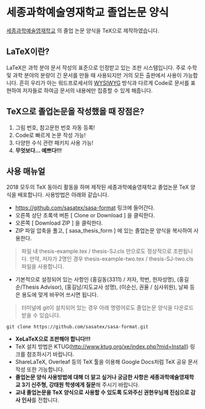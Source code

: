 # 세종과학예술영재학교 졸업논문 양식

[세종과학예술영재학교](http://sasa.hs.kr) 의 졸업 논문 양식을 TeX으로 제작하였습니다.

## LaTeX이란?

LaTeX은 과학 분야 문서 작성의 표준으로 인정받고 있는 조판 시스템입니다. 주로 수학 및 과학 분야의 분량이 긴 문서를 만들 때 사용되지만 거의 모든 출판에서 사용이 가능합니다. 흔히 우리가 아는 워드프로세서의 [WYSIWYG](https://ko.wikipedia.org/wiki/%EC%9C%84%EC%A7%80%EC%9C%84%EA%B7%B8) 방식과 다르게 Code로 문서를 표현하여 저자들로 하여금 문서의 내용에만 집중할 수 있게 해줍니다.

## TeX으로 졸업논문을 작성했을 때 장점은?

1. 그림 번호, 참고문헌 번호 자동 등록!
2. Code로 빠르게 논문 작성 가능!
3. 다양한 수식 관련 패키지 사용 가능!
4. **무엇보다… 예쁘다!!!**

## 사용 매뉴얼
2018 모두의 TeX 동아리 활동을 하며 제작된 세종과학예술영재학교 졸업논문 TeX 양식을 배포합니다.
사용방법은 아래와 같습니다.

 - https://github.com/sasatex/sasa-format 링크에 들어간다.
 - 오른쪽 상단 초록색 버튼 [ Clone or Download ] 을 클릭한다.
 - 오른쪽 [ Download ZIP ] 을 클릭한다.
 - ZIP 파일 압축을 풀고, [ sasa_thesis_form ] 에 있는 졸업논문 양식을 복사하여 사용한다.
  > 파일 내 thesis-example.tex / thesis-SJ.cls 만으로도 정상적으로 조판됩니다.
  > 만약, 저자가 2명인 경우 thesis-example-two.tex / thesis-SJ-two.cls 파일을 사용합니다.
 - 기본적으로 설정되어 있는 사항인 (홍길동(3311) / 저자, 학번, 한자성명), (홍길순/Thesis Advisor), (홍길남/지도교사 성명), (이순신, 권율 / 심사위원), 날짜 등은 용도에 맞게 바꾸어 쓰시면 됩니다.
  > 터미널에 git이 설치되어 있는 경우 아래 명령어로도 졸업논문 양식을 다운로드 받을 수 있습니다.
```
git clone https://github.com/sasatex/sasa-format.git
```

 * **XeLaTeX으로 조판해야 합니다!!!**
 * TeX 설치 방법은 KTUG(http://www.ktug.org/xe/index.php?mid=Install) 링크를 참조하시기 바랍니다.
 * ShareLaTeX, Overleaf 등의 TeX 툴을 이용해 Google Docs처럼 TeX 공유 문서 작성 또한 가능합니다.
 * **졸업논문 양식 사용방법에 대해 더 알고 싶거나 궁금한 사항은 세종과학예술영재학교 3기 신주형, 강태원 학생에게 질문**해 주시기 바랍니다.
 * **교내 졸업논문을 TeX 양식으로 사용할 수 있도록 도와주신 권현우님께 진심으로 감사 인사**를 전합니다.
